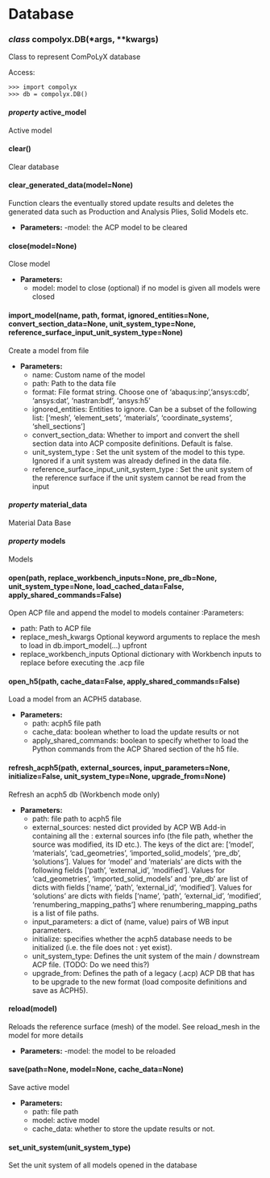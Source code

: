 # Database

<a id="compolyx.DB"></a>

### *class* compolyx.DB(\*args, \*\*kwargs)

Class to represent ComPoLyX database

Access:

```pycon
>>> import compolyx
>>> db = compolyx.DB()
```

<a id="compolyx.DB.active_model"></a>

#### *property* active_model

Active model

<a id="compolyx.DB.clear"></a>

#### clear()

Clear database

<a id="compolyx.DB.clear_generated_data"></a>

#### clear_generated_data(model=None)

Function clears the eventually stored update results and deletes the generated data such as
Production and Analysis Plies, Solid Models etc.

* **Parameters:**
  -model: the ACP model to be cleared

<a id="compolyx.DB.close"></a>

#### close(model=None)

Close model

* **Parameters:**
  - model: model to close (optional) if no model is given all models were closed

<a id="compolyx.DB.import_model"></a>

#### import_model(name, path, format, ignored_entities=None, convert_section_data=None, unit_system_type=None, reference_surface_input_unit_system_type=None)

Create a model from file

* **Parameters:**
  - name: Custom name of the model
  - path: Path to the data file
  - format: File format string. Choose one of ‘abaqus:inp’,’ansys:cdb’, ‘ansys:dat’, ‘nastran:bdf’, ‘ansys:h5’
  - ignored_entities: Entities to ignore. Can be a subset of the following list: [‘mesh’, ‘element_sets’, ‘materials’, ‘coordinate_systems’, ‘shell_sections’]
  - convert_section_data: Whether to import and convert the shell section data into ACP composite definitions. Default is false.
  - unit_system_type : Set the unit system of the model to this type. Ignored if a unit system was already defined in the data file.
  - reference_surface_input_unit_system_type : Set the unit system of the reference surface if the unit system cannot be read from the input

<a id="compolyx.DB.material_data"></a>

#### *property* material_data

Material Data Base

<a id="compolyx.DB.models"></a>

#### *property* models

Models

<a id="compolyx.DB.open"></a>

#### open(path, replace_workbench_inputs=None, pre_db=None, unit_system_type=None, load_cached_data=False, apply_shared_commands=False)

Open ACP file and append the model to models container
:Parameters:
- path: Path to ACP file
- replace_mesh_kwargs Optional keyword arguments to replace the mesh to load in db.import_model(…) upfront
- replace_workbench_inputs Optional dictionary with Workbench inputs to replace before executing the .acp file

<a id="compolyx.DB.open_h5"></a>

#### open_h5(path, cache_data=False, apply_shared_commands=False)

Load a model from an ACPH5 database.

* **Parameters:**
  - path: acph5 file path
  - cache_data: boolean whether to load the update results or not
  - apply_shared_commands: boolean to specify whether to load the Python commands from the ACP Shared section of the h5 file.

<a id="compolyx.DB.refresh_acph5"></a>

#### refresh_acph5(path, external_sources, input_parameters=None, initialize=False, unit_system_type=None, upgrade_from=None)

Refresh an acph5 db (Workbench mode only)

* **Parameters:**
  - path: file path to acph5 file
  - external_sources: nested dict provided by ACP WB Add-in containing all the
    : external sources info (the file path, whether the source was modified, its ID etc.).
      The keys of the dict are: [‘model’, ‘materials’, ‘cad_geometries’, ‘imported_solid_models’, ‘pre_db’, ‘solutions’].
      Values for ‘model’ and ‘materials’ are dicts with the following fields [‘path’, ‘external_id’, ‘modified’].
      Values for ‘cad_geometries’, ‘imported_solid_models’ and ‘pre_db’ are list
      of dicts with fields [‘name’, ‘path’, ‘external_id’, ‘modified’].
      Values for ‘solutions’ are dicts with fields  [‘name’, ‘path’, ‘external_id’, ‘modified’, ‘renumbering_mapping_paths’] where
      renumbering_mapping_paths is a list of file paths.
  - input_parameters: a dict of (name, value) pairs of WB input parameters.
  - initialize: specifies whether the acph5 database needs to be initialized (i.e. the file does not
    : yet exist).
  - unit_system_type: Defines the unit system of the main / downstream ACP file. (TODO: Do we need this?)
  - upgrade_from: Defines the path of a legacy (.acp) ACP DB that has to be upgrade to the new format (load composite definitions and save as ACPH5).

<a id="compolyx.DB.reload"></a>

#### reload(model)

Reloads the reference surface (mesh) of the model. See reload_mesh in the model for more details

* **Parameters:**
  -model: the model to be reloaded

<a id="compolyx.DB.save"></a>

#### save(path=None, model=None, cache_data=None)

Save active model

* **Parameters:**
  - path: file path
  - model: active model
  - cache_data: whether to store the update results or not.

<a id="compolyx.DB.set_unit_system"></a>

#### set_unit_system(unit_system_type)

Set the unit system of all models opened in the database
